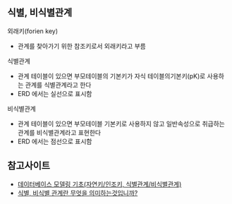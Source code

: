 ## 식별, 비식별관계
외래키(forien key)
- 관계를 찾아가기 위한 참조키로서 외래키라고 부름

식별관계
- 관계 테이블이 있으면 부모테이블의 기본키가 자식 테이블의기본키(pK)로 사용하는 관계를 식별관계라고 한다 
- ERD 에서는 실선으로 표시함

비식별관계
- 관계 테이블이 있으면 부모테이블 기본키로 사용하지 않고 일반속성으로 취급하는 관계를 비식별관계라고 표현한다
- ERD 에서는 점선으로 표시함


## 참고사이트
- [데이터베이스 모델링 기초(자연키/인조키, 식별관계/비식별관계)](https://okky.kr/article/400144)
- [식별, 비식별 관계란 무엇을 의미하는것입니까?](http://forum.exerd.com/viewtopic.php?f=2&t=332)